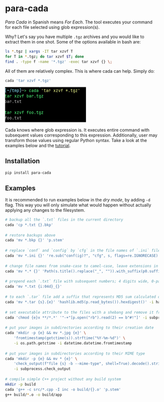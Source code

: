 # para-cada

*Para Cada* in Spanish means *For Each*. The tool executes your command for each file selected using glob expression(s).

Why? Let's say you have multiple `.tgz` archives and you would like to extract them in one shot. Some of the options available in bash are:

```sh
ls *.tgz | xargs -IT tar xzvf T
for T in *.tgz; do tar xzvf $T; done
find . -type f -name '*.tgz' -exec tar xzvf {} \;
```

All of them are relatively complex. This is where cada can help. Simply do:

```sh
cada 'tar xzvf *.tgz'
```

![](docs/example.png)

Cada knows where glob expression is. It executes entire command with subsequent values corresponding to this expression. Additionally, user may transform those values using regular Python syntax. Take a look at the examples below and the [tutorial](https://github.com/gergelyk/para-cada/blob/master/docs/tutorial.md).

## Installation

```sh
pip install para-cada
```
 
## Examples

It is recommended to run examples below in the *dry mode*, by adding `-d` flag. This way you will only simulate what would happen without actually applying any changes to the filesystem.

```sh
# backup all the `.txt` files in the current directory
cada 'cp *.txt {}.bkp'

# restore backups above
cada 'mv *.bkp {}' 'p.stem'

# replace `conf` and `config` by `cfg` in the file names of `.ini` files; be case insensitive
cada 'mv *.ini {}' 're.sub("conf(ig)?", "cfg", s, flags=re.IGNORECASE)'

# change file names from snake-case to camel-case, leave extensions in lower case
cada 'mv *.* {}' 'Path(s.title().replace("_", "")).with_suffix(p0.suffix.lower())'

# prepend each `.txt` file with subsequent numbers; 4 digits wide, 0-padded
cada 'mv *.txt {i:04d}_{}'

# to each `.tar` file add a suffix that represents MD5 sum calculated over the file content
cada 'mv *.tar {s}.{e}' 'hashlib.md5(p.read_bytes()).hexdigest()' -i hashlib

# set executable attribute to the files with a shebang and remove it from remaining files
cada 'chmod {e}x **/*.*' '"-+"[p.open("rb").read(2) == b"#!"]' -i subprocess.check_output

# put your images in subdirectories according to their creation date
cada 'mkdir -p {e} && mv *.jpg {e}' \
    'fromtimestamp(getctime(s)).strftime("%Y-%m-%d")' \
    -i os.path.getctime -i datetime.datetime.fromtimestamp

# put your images in subdirectories according to their MIME type
cada 'mkdir -p {e} && mv * {e}' \
    'check_output(f"file {s} -b --mime-type", shell=True).decode().strip()' \
    -i subprocess.check_output
    
# compile simple C++ project without any build system
mkdir -p build
cada 'g++ -c src/*.cpp -I inc -o build/{}.o' 'p.stem'
g++ build/*.o -o build/app
```
